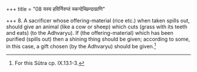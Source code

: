 +++
title = "08 यस्य हविर्निरुप्तं स्कन्देच्छिन्दत्प्राणि"

+++
8. A sacrificer whose offering-material (rice etc.) when taken spills out, should give an animal (like a cow or sheep) which cuts (grass with its teeth and eats) (to the Adhvaryu). If (the offering-material) which has been purified (spills out) then a shining thing should be given; according to some, in this case, a gift chosen (by the Adhvaryu) should be given.[^1]  


[^1]: For this Sūtra cp. IX.13.1-3.  
